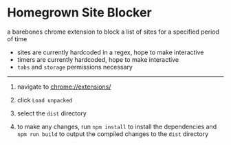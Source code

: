 # Homegrown Site Blocker

a barebones chrome extension to block a list of sites for a specified period of time

- sites are currently hardcoded in a regex, hope to make interactive
- timers are currently hardcoded, hope to make interactive
- `tabs` and `storage` permissions necessary

---

1. navigate to [chrome://extensions/](chrome://extensions/)

1. click `Load unpacked`

1. select the `dist` directory

1. to make any changes, run `npm install` to install the dependencies and `npm run build` to output the compiled changes to the `dist` directory
